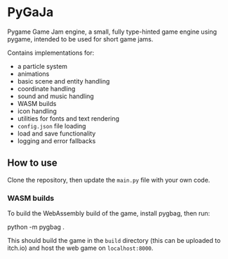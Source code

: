 # PyGaJa

Pygame Game Jam engine, a small, fully type-hinted game engine using pygame, intended to be used for short game jams.

Contains implementations for:
- a particle system
- animations
- basic scene and entity handling
- coordinate handling
- sound and music handling
- WASM builds
- icon handling
- utilities for fonts and text rendering
- `config.json` file loading
- load and save functionality
- logging and error fallbacks

## How to use

Clone the repository, then update the `main.py` file with your own code.

### WASM builds

To build the WebAssembly build of the game, install pygbag, then run:

python -m pygbag .

This should build the game in the `build` directory (this can be uploaded to itch.io) and host the web game on `localhost:8000`.
